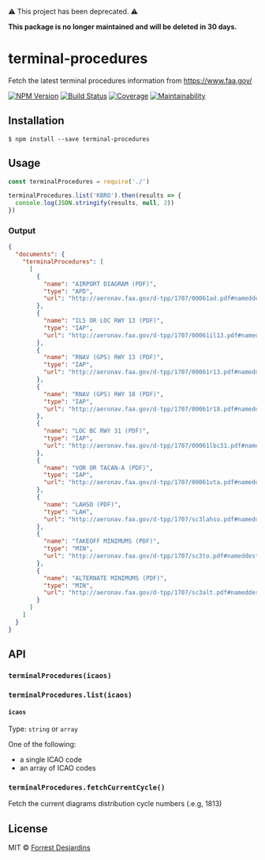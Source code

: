 ⚠️ This project has been deprecated. ⚠️

**This package is no longer maintained and will be deleted in 30 days.**

# terminal-procedures

Fetch the latest terminal procedures information from https://www.faa.gov/

[![NPM Version][npm-image]][npm-url]
[![Build Status][travis-image]][travis-url]
[![Coverage][coveralls-image]][coveralls-url]
[![Maintainability][code-climate-image]][code-climate-url]

## Installation

```
$ npm install --save terminal-procedures
```

## Usage

```js
const terminalProcedures = require('./')

terminalProcedures.list('KBRO').then(results => {
  console.log(JSON.stringify(results, null, 2))
})
```

### Output

```json
{
  "documents": {
    "terminalProcedures": [
      [
        {
          "name": "AIRPORT DIAGRAM (PDF)",
          "type": "APD",
          "url": "http://aeronav.faa.gov/d-tpp/1707/00061ad.pdf#nameddest=(BRO)"
        },
        {
          "name": "ILS OR LOC RWY 13 (PDF)",
          "type": "IAP",
          "url": "http://aeronav.faa.gov/d-tpp/1707/00061il13.pdf#nameddest=(BRO)"
        },
        {
          "name": "RNAV (GPS) RWY 13 (PDF)",
          "type": "IAP",
          "url": "http://aeronav.faa.gov/d-tpp/1707/00061r13.pdf#nameddest=(BRO)"
        },
        {
          "name": "RNAV (GPS) RWY 18 (PDF)",
          "type": "IAP",
          "url": "http://aeronav.faa.gov/d-tpp/1707/00061r18.pdf#nameddest=(BRO)"
        },
        {
          "name": "LOC BC RWY 31 (PDF)",
          "type": "IAP",
          "url": "http://aeronav.faa.gov/d-tpp/1707/00061lbc31.pdf#nameddest=(BRO)"
        },
        {
          "name": "VOR OR TACAN-A (PDF)",
          "type": "IAP",
          "url": "http://aeronav.faa.gov/d-tpp/1707/00061vta.pdf#nameddest=(BRO)"
        },
        {
          "name": "LAHSO (PDF)",
          "type": "LAH",
          "url": "http://aeronav.faa.gov/d-tpp/1707/sc3lahso.pdf#nameddest=(BRO)"
        },
        {
          "name": "TAKEOFF MINIMUMS (PDF)",
          "type": "MIN",
          "url": "http://aeronav.faa.gov/d-tpp/1707/sc3to.pdf#nameddest=(BRO)"
        },
        {
          "name": "ALTERNATE MINIMUMS (PDF)",
          "type": "MIN",
          "url": "http://aeronav.faa.gov/d-tpp/1707/sc3alt.pdf#nameddest=(BRO)"
        }
      ]
    ]
  }
}
```

## API

### `terminalProcedures(icaos)`

### `terminalProcedures.list(icaos)`

#### `icaos`

Type: `string` or `array`

One of the following:

- a single ICAO code
- an array of ICAO codes

### `terminalProcedures.fetchCurrentCycle()`

Fetch the current diagrams distribution cycle numbers (.e.g, 1813)

## License

MIT © [Forrest Desjardins](https://github.com/fdesjardins)

[npm-url]: https://www.npmjs.com/package/terminal-procedures
[npm-image]: https://img.shields.io/npm/v/terminal-procedures.svg?style=flat
[travis-url]: https://travis-ci.org/fdesjardins/terminal-procedures
[travis-image]: https://img.shields.io/travis/fdesjardins/terminal-procedures.svg?style=flat
[coveralls-url]: https://coveralls.io/r/fdesjardins/terminal-procedures
[coveralls-image]: https://img.shields.io/coveralls/fdesjardins/terminal-procedures.svg?style=flat
[code-climate-url]: https://codeclimate.com/github/fdesjardins/terminal-procedures/maintainability
[code-climate-image]: https://api.codeclimate.com/v1/badges/62235bf632b6f023b461/maintainability
